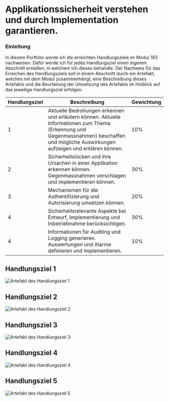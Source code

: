 # Applikationssicherheit verstehen und durch Implementation garantieren.

### Einleitung
In diesem Portfolio werde ich die erreichten Handlungsziele im Modul 183 nachweisen. Dafür werde ich für jedes Handlungsziel einen eigenen Abschnitt erstellen, in welchem ich dieses behandle. Der Nachweis für das Erreichen des Handlungsziels soll in einem Abschnitt durch ein Artefakt, welches mit dem Modul zusammenhängt, eine Beschreibung dieses Artefakts und die Beurteilung der Umsetzung des Artefakts im Hinblick auf das jeweilige Handlungsziel erfolgen.

| Handlungsziel | Beschreibung | Gewichtung |
| ----------- | ----------- | ----------- |
| 1   | Aktuelle Bedrohungen erkennen und erläutern können. Aktuelle Informationen zum Thema (Erkennung und Gegenmassnahmen) beschaffen und mögliche Auswirkungen aufzeigen und erklären können. | 10% |
| 2   | Sicherheitslücken und ihre Ursachen in einer Applikation erkennen können. Gegenmassnahmen vorschlagen und implementieren können. | 30% |
| 3   | Mechanismen für die Authentifizierung und Autorisierung umsetzen können. | 20% |
| 4   | Sicherheitsrelevante Aspekte bei Entwurf, Implementierung und Inbetriebnahme berücksichtigen. | 30% |
| 4   | Informationen für Auditing und Logging generieren. Auswertungen und Alarme definieren und implementieren. | 10% |

## Handlungsziel 1
![Artefakt des Handlungsziel 1](https://octodex.github.com/images/bannekat.png)

## Handlungsziel 2
![Artefakt des Handlungsziel 2](https://octodex.github.com/images/bannekat.png)

## Handlungsziel 3
![Artefakt des Handlungsziel 3](https://octodex.github.com/images/bannekat.png)

## Handlungsziel 4
![Artefakt des Handlungsziel 4](https://octodex.github.com/images/bannekat.png)

## Handlungsziel 5
![Artefakt des Handlungsziel 5](https://octodex.github.com/images/bannekat.png)
